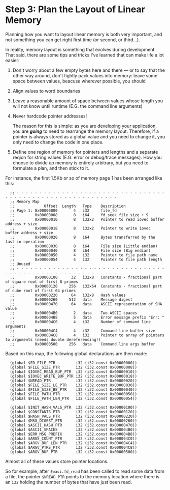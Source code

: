 # Step 3: Plan the Layout of Linear Memory

Planning how you want to layout linear memory is both very important, and not something you can get right first time (or second, or third...).

In reality, memory layout is something that evolves during development.
That said, there are some tips and tricks I've learned that can make life a lot easier:

1. Don't worry about a few empty bytes here and there &mdash; or to say that the other way around, don't tightly pack values into memory: leave some space between values, beacuse wherever possible, you should
2. Align values to word boundaries
3. Leave a reasonable amount of space between values whose length you will not know until runtime (E.G. the command line arguments)
4. Never hardcode pointer addresses!

   The reason for this is simple: as you are developing your application, you are ***going*** to need to rearrange the memory layout.
   Therefore, if a pointer is always stored as a global value and you need to change it, you only need to change the code in one place.
5. Define one region of memory for pointers and lengths and a separate reqion for string values (E.G. error or debug/trace messages).
   How you choose to divide up memory is entirely arbitrary, but you need to formulate a plan, and then stick to it.

For instance, the first 1.5Kb or so of memory page 1 has been arranged like this:

```wat
  ;; - - - - - - - - - - - - - - - - - - - - - - - - - - - - - - - - - - - - - - - - - - - - - - - - - - - - - - - - - -
  ;; Memory Map
  ;;             Offset  Length   Type    Description
  ;; Page 1: 0x00000000       4   i32     file_fd
  ;;         0x00000008       8   i64     fd_seek file size + 9
  ;;         0x00000010       8   i32x2   Pointer to read iovec buffer address + size
  ;;         0x00000018       8   i32x2   Pointer to write iovec buffer address + size
  ;;         0x00000020       8   i64     Bytes transferred by the last io operation
  ;;         0x00000030       8   i64     File size (Little endian)
  ;;         0x00000040       8   i64     File size (Big endian)
  ;;         0x00000050       4   i32     Pointer to file path name
  ;;         0x00000054       4   i32     Pointer to file path length
  ;; Unused
  ;; - - - - - - - - - - - - - - - - - - - - - - - - - - - - - - - - - - - - - - - - - - - - - - - - - - - - - - - - - -
  ;;         0x00000100      32   i32x8   Constants - fractional part of square root of first 8 primes
  ;;         0x00000120     256   i32x64  Constants - fractional part of cube root of first 64 primes
  ;;         0x00000220      64   i32x8   Hash values
  ;;         0x00000260     512   data    Message digest
  ;;         0x00000470      64   data    ASCII representation of SHA value
  ;;         0x000004B0       2   data    Two ASCII spaces
  ;;         0x000004B8       5   data    Error message prefix "Err: "
  ;;         0x000004C0       4   i32     Number of command line arguments
  ;;         0x000004C4       4   i32     Command line buffer size
  ;;         0x000004C8       4   i32     Pointer to array of pointers to arguments (needs double dereferencing!)
  ;;         0x00000500     256   data    Command line args buffer
```

Based on this map, the following global declarations are then made:

```wat
  (global $FD_FILE_PTR         i32 (i32.const 0x00000000))
  (global $FILE_SIZE_PTR       i32 (i32.const 0x00000008))
  (global $IOVEC_READ_BUF_PTR  i32 (i32.const 0x00000010))
  (global $IOVEC_WRITE_BUF_PTR i32 (i32.const 0x00000018))
  (global $NREAD_PTR           i32 (i32.const 0x00000020))
  (global $FILE_SIZE_LE_PTR    i32 (i32.const 0x00000030))
  (global $FILE_SIZE_BE_PTR    i32 (i32.const 0x00000040))
  (global $FILE_PATH_PTR       i32 (i32.const 0x00000050))
  (global $FILE_PATH_LEN_PTR   i32 (i32.const 0x00000054))

  (global $INIT_HASH_VALS_PTR  i32 (i32.const 0x00000100))
  (global $CONSTANTS_PTR       i32 (i32.const 0x00000120))
  (global $HASH_VALS_PTR       i32 (i32.const 0x00000220))
  (global $MSG_DIGEST_PTR      i32 (i32.const 0x00000260))
  (global $ASCII_HASH_PTR      i32 (i32.const 0x00000470))
  (global $ASCII_SPACES        i32 (i32.const 0x000004B0))
  (global $ERR_MSG_PREFIX      i32 (i32.const 0x000004B8))
  (global $ARGS_COUNT_PTR      i32 (i32.const 0x000004C0))
  (global $ARGV_BUF_LEN_PTR    i32 (i32.const 0x000004C4))
  (global $ARGV_PTRS_PTR       i32 (i32.const 0x000004C8))
  (global $ARGV_BUF_PTR        i32 (i32.const 0x00000500))
```

Almost all of these values store pointer locations.

So for example, after `$wasi.fd_read` has been called to read some data from a file, the pointer `$NREAD_PTR` points to the memory location where there is an `i32` holding the number of bytes that have just been read.
